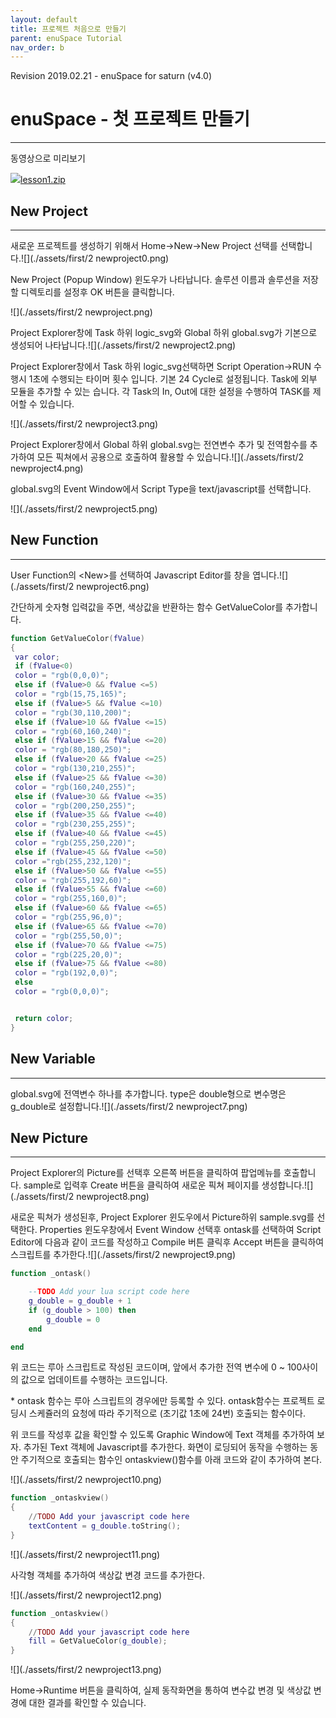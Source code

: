 ```yaml
---
layout: default
title: 프로젝트 처음으로 만들기
parent: enuSpace Tutorial
nav_order: b
---
```


Revision 2019.02.21 - enuSpace for saturn \(v4.0\)

# **enuSpace - 첫 프로젝트 만들기**

---

동영상으로 미리보기

[![](http://t1.daumcdn.net/tistory_admin/blogs/image/extension/zip.gif?_version_=3d7a217f08a841c139e24870e39a7c38e14074c7)lesson1.zip](http://enuspace.tistory.com/attachment/cfile6.uf@2437B74D58F9623C14493A.zip)

## **New Project**

---

새로운 프로젝트를 생성하기 위해서 Home-&gt;New-&gt;New Project 선택를 선택합니다.![](./assets/first/2 newproject0.png)

New Project \(Popup Window\) 윈도우가 나타납니다. 솔루션 이름과 솔루션을 저장할 디렉토리를 설정후 OK 버튼을 클릭합니다.

![](./assets/first/2 newproject.png)

Project Explorer창에 Task 하위 logic\_svg와 Global 하위 global.svg가 기본으로 생성되어 나타납니다.![](./assets/first/2 newproject2.png)

Project Explorer창에서 Task 하위 logic\_svg선택하면 Script Operation-&gt;RUN 수행시 1초에 수행되는 타이머 횟수 입니다. 기본 24 Cycle로 설정됩니다. Task에 외부 모듈을 추가할 수 있는 습니다. 각 Task의 In, Out에 대한 설정을 수행하여 TASK를 제어할 수 있습니다.

![](./assets/first/2 newproject3.png)

Project Explorer창에서 Global 하위 global.svg는 전연변수 추가 및 전역함수를 추가하여 모든 픽쳐에서 공용으로 호출하여 활용할 수 있습니다.![](./assets/first/2 newproject4.png)

global.svg의 Event Window에서 Script Type을 text/javascript를 선택합니다.

![](./assets/first/2 newproject5.png)

## **New Function**

---

User Function의 &lt;New&gt;를 선택하여 Javascript Editor를 창을 엽니다.![](./assets/first/2 newproject6.png)

간단하게 숫자형 입력값을 주면, 색상값을 반환하는 함수 GetValueColor를 추가합니다.

```lua
function GetValueColor(fValue)
{
 var color;
 if (fValue<0)
 color = "rgb(0,0,0)";
 else if (fValue>0 && fValue <=5)
 color = "rgb(15,75,165)";
 else if (fValue>5 && fValue <=10)
 color = "rgb(30,110,200)";
 else if (fValue>10 && fValue <=15)
 color = "rgb(60,160,240)";
 else if (fValue>15 && fValue <=20)
 color = "rgb(80,180,250)";
 else if (fValue>20 && fValue <=25)
 color = "rgb(130,210,255)";
 else if (fValue>25 && fValue <=30)
 color = "rgb(160,240,255)";
 else if (fValue>30 && fValue <=35)
 color = "rgb(200,250,255)";
 else if (fValue>35 && fValue <=40)
 color = "rgb(230,255,255)";
 else if (fValue>40 && fValue <=45)
 color = "rgb(255,250,220)";
 else if (fValue>45 && fValue <=50)
 color ="rgb(255,232,120)";
 else if (fValue>50 && fValue <=55)
 color = "rgb(255,192,60)";
 else if (fValue>55 && fValue <=60)
 color = "rgb(255,160,0)";
 else if (fValue>60 && fValue <=65)
 color = "rgb(255,96,0)";
 else if (fValue>65 && fValue <=70)
 color = "rgb(255,50,0)";
 else if (fValue>70 && fValue <=75)
 color = "rgb(225,20,0)";
 else if (fValue>75 && fValue <=80)
 color = "rgb(192,0,0)";
 else 
 color = "rgb(0,0,0)";


 return color;
}
```

## **New Variable**

---

global.svg에 전역변수 하나를 추가합니다. type은 double형으로 변수명은 g\_double로 설정합니다.![](./assets/first/2 newproject7.png)

## **New Picture**

---

Project Explorer의 Picture를 선택후 오른쪽 버튼을 클릭하여 팝업메뉴를 호출합니다. sample로 입력후 Create 버튼을 클릭하여 새로운 픽쳐 페이지를 생성합니다.![](./assets/first/2 newproject8.png)

새로운 픽쳐가 생성된후, Project Explorer 윈도우에서 Picture하위 sample.svg를 선택한다. Properties 윈도우창에서 Event Window 선택후 ontask를 선택하여 Script Editor에 다음과 같이 코드를 작성하고 Compile 버튼 클릭후 Accept 버튼을 클릭하여 스크립트를 추가한다.![](./assets/first/2 newproject9.png)

```lua
function _ontask()

    --TODO Add your lua script code here
    g_double = g_double + 1
    if (g_double > 100) then
        g_double = 0
    end

end
```

위 코드는 루아 스크립트로 작성된 코드이며, 앞에서 추가한 전역 변수에 0 ~ 100사이의 값으로 업데이트를 수행하는 코드입니다.

\* ontask 함수는 루아 스크립트의 경우에만 등록할 수 있다. ontask함수는 프로젝트 로딩시 스케쥴러의 요청에 따라 주기적으로 \(초기값 1초에 24번\) 호출되는 함수이다.

위 코드를 작성후 값을 확인할 수 있도록 Graphic Window에 Text 객체를 추가하여 보자. 추가된 Text 객체에 Javascript를 추가한다. 화면이 로딩되어 동작을 수행하는  동안 주기적으로 호출되는 함수인 ontaskview\(\)함수를 아래 코드와 같이 추가하여 본다.

![](./assets/first/2 newproject10.png)

```lua
function _ontaskview()
{    
    //TODO Add your javascript code here
    textContent = g_double.toString();
}
```

![](./assets/first/2 newproject11.png)

사각형 객체를 추가하여 색상값 변경 코드를 추가한다.

![](./assets/first/2 newproject12.png)

```lua
function _ontaskview()
{    
    //TODO Add your javascript code here
    fill = GetValueColor(g_double);
}
```

![](./assets/first/2 newproject13.png)

Home-&gt;Runtime 버튼을 클릭하여, 실제 동작화면을 통하여 변수값 변경 및 색상값 변경에 대한 결과를 확인할 수 있습니다.

